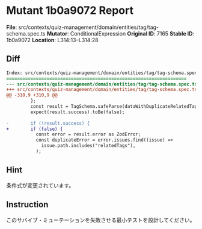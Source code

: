 # Mutant 1b0a9072 Report

**File**: src/contexts/quiz-management/domain/entities/tag/tag-schema.spec.ts
**Mutator**: ConditionalExpression
**Original ID**: 7165
**Stable ID**: 1b0a9072
**Location**: L314:13–L314:28

## Diff

```diff
Index: src/contexts/quiz-management/domain/entities/tag/tag-schema.spec.ts
===================================================================
--- src/contexts/quiz-management/domain/entities/tag/tag-schema.spec.ts	original
+++ src/contexts/quiz-management/domain/entities/tag/tag-schema.spec.ts	mutated #7165
@@ -310,9 +310,9 @@
         };
         const result = TagSchema.safeParse(dataWithDuplicateRelatedTagIds);
         expect(result.success).toBe(false);
 
-        if (!result.success) {
+        if (false) {
           const error = result.error as ZodError;
           const duplicateError = error.issues.find((issue) =>
             issue.path.includes("relatedTags"),
           );
```

## Hint

条件式が変更されています。

## Instruction

このサバイブ・ミューテーションを失敗させる最小テストを設計してください。
